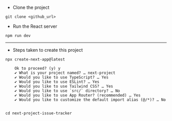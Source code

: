 - Clone the project
```
git clone <github_url>
```
- Run the React server
```
npm run dev
```
***

- Steps taken to create this project

```
npx create-next-app@latest

    Ok to proceed? (y) y
    ✔ What is your project named? … next-project
    ✔ Would you like to use TypeScript? … Yes
    ✔ Would you like to use ESLint? … Yes
    ✔ Would you like to use Tailwind CSS? … Yes
    ✔ Would you like to use `src/` directory? … No
    ✔ Would you like to use App Router? (recommended) … Yes
    ✔ Would you like to customize the default import alias (@/*)? … No


cd next-project-issue-tracker
```